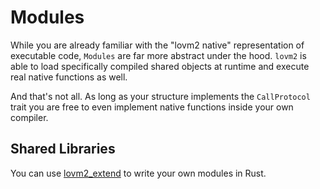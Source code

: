 # Modules

While you are already familiar with the "lovm2 native" representation of executable code, `Modules` are far more abstract under the hood. `lovm2` is able to load specifically compiled shared objects at runtime and execute real native functions as well.

And that's not all. As long as your structure implements the `CallProtocol` trait you are free to even implement native functions inside your own compiler.

## Shared Libraries

You can use [lovm2_extend](..) to write your own modules in Rust.
